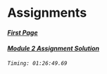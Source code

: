 # Assignments
#### _[First Page](https://zeraformy.github.io/ren_coursera-22/sites/)_
#### _[Module 2 Assignment Solution](https://zeraformy.github.io/ren_coursera-22/assignments/mod2_solution/index.html)_ 
_`Timing: 01:26:49.69`_ 
